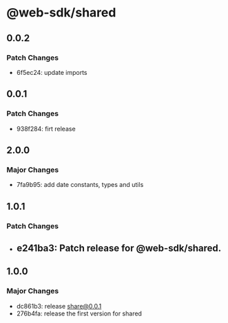 # @web-sdk/shared

## 0.0.2

### Patch Changes

- 6f5ec24: update imports

## 0.0.1

### Patch Changes

- 938f284: firt release

## 2.0.0

### Major Changes

- 7fa9b95: add date constants, types and utils

## 1.0.1

### Patch Changes

- ## e241ba3: Patch release for @web-sdk/shared.

## 1.0.0

### Major Changes

- dc861b3: release share@0.0.1
- 276b4fa: release the first version for shared
